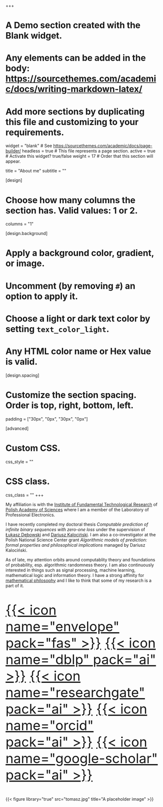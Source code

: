 +++
# A Demo section created with the Blank widget.
# Any elements can be added in the body: https://sourcethemes.com/academic/docs/writing-markdown-latex/
# Add more sections by duplicating this file and customizing to your requirements.

widget = "blank"  # See https://sourcethemes.com/academic/docs/page-builder/
headless = true  # This file represents a page section.
active = true  # Activate this widget? true/false
weight = 17  # Order that this section will appear.

title = "About me"
subtitle = ""

[design]
  # Choose how many columns the section has. Valid values: 1 or 2.
  columns = "1"

[design.background]
  # Apply a background color, gradient, or image.
  #   Uncomment (by removing `#`) an option to apply it.
  #   Choose a light or dark text color by setting `text_color_light`.
  #   Any HTML color name or Hex value is valid.


[design.spacing]
  # Customize the section spacing. Order is top, right, bottom, left.
  padding = ["30px", "0px", "30px", "0px"]

[advanced]
 # Custom CSS. 
 css_style = ""
 
 # CSS class.
 css_class = ""
+++
<div class="row">
  <div class="col-12 col-lg-8"; text-align="justify">
My affiliation is with the <a href="https://www.ippt.pan.pl/en/">Institute of Fundamental Technological Research</a> of <a href="https://institution.pan.pl/">Polish Academy of Sciences</a> where I am a member of the Laboratory of Professional Electronics.

I have recently completed my doctoral thesis <i>Computable prediction of infinite binary sequences with zero-one loss</i> under the supervision of <a href="https://home.ipipan.waw.pl/l.debowski/">Łukasz Dębowski</a> and <a href=http:/dariuszkalocinski.com>Dariusz Kalociński</a>. I am also a co-investigator at the Polish National Science Center grant <i>Algorithmic models of prediction: formal properties and philosophical implications</i> managed by Dariusz Kalociński. 

As of late, my attention orbits around computablity theory and foundations of probability, esp. algorithmic randomness theory. I am also continuously interested in things such as signal processing, machine learning, mathematical logic and information theory. 
I have a strong affinity for <a href="https://onlinelibrary.wiley.com/doi/full/10.1111/meta.12029">mathematical philosophy</a> and I like to think that some of my research is a part of it.

<p style="font-size:44px">
<a href="mailto:tsteifer@ippt.pan.pl">{{< icon name="envelope" pack="fas" >}}</a>
<a href="https://dblp.org/pid/240/3151.html">{{< icon name="dblp" pack="ai" >}}</a>
<a href="https://www.researchgate.net/profile/Tomasz_Steifer">{{< icon name="researchgate" pack="ai" >}}</a>
<a href="https://orcid.org/0000-0003-0753-1042">{{< icon name="orcid" pack="ai" >}}</a>
<a href="https://scholar.google.pl/citations?user=Sjw4GpgAAAAJ">{{< icon name="google-scholar" pack="ai" >}}</a>
</p>
</div>
  <div class="col-12 col-lg-4">
 {{< figure library="true" src="tomasz.jpg" title="A placeholder image" >}}
 </div>
